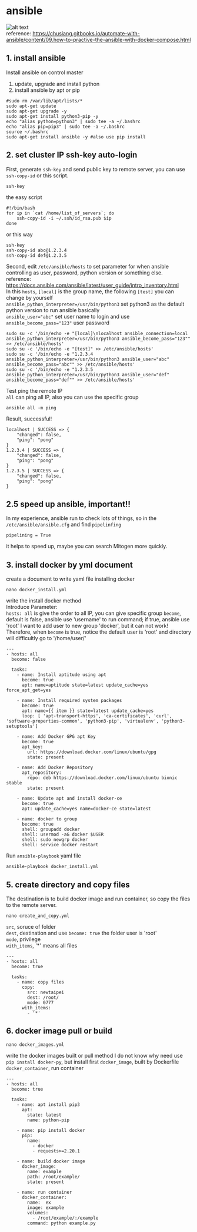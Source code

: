 # ansible  
![alt text](https://github.com/allen050883/Manipulate/blob/master/ansible/ansible_structure.png)  
reference: https://chusiang.gitbooks.io/automate-with-ansible/content/09.how-to-practive-the-ansible-with-docker-compose.html  
  
## 1. install ansible  
Install ansible on control master  
1.  update, upgrade and install python  
2. install ansible by apt or pip  
```
#sudo rm /var/lib/apt/lists/*
sudo apt-get update
sudo apt-get upgrade -y
sudo apt-get install python3-pip -y
echo "alias python=python3" | sudo tee -a ~/.bashrc
echo "alias pip=pip3" | sudo tee -a ~/.bashrc
source ~/.bashrc
sudo apt-get install ansible -y #also use pip install
```
  
## 2. set cluster IP ssh-key auto-login  
First, generate `ssh-key` and send public key to remote server, you can use `ssh-copy-id` or this script.  
```
ssh-key
```
the easy script
```
#!/bin/bash
for ip in `cat /home/list_of_servers`; do
    ssh-copy-id -i ~/.ssh/id_rsa.pub $ip
done
```
or this way
```
ssh-key
ssh-copy-id abc@1.2.3.4
ssh-copy-id def@1.2.3.5
```
Second, edit `/etc/ansible/hosts` to set parameter for when ansible controlling as user, password, python version or something else.  
reference: https://docs.ansible.com/ansible/latest/user_guide/intro_inventory.html  
In this `hosts`, `[local]` is the group name, the following `[test]` you can change by yourself  
`ansible_python_interpreter=/usr/bin/python3` set python3 as the default python version to run ansible basically  
`ansible_user="abc"` set user name to login and use  
`ansible_become_pass="123"`  user password  
```
sudo su -c '/bin/echo -e "[local]\nlocalhost ansible_connection=local ansible_python_interpreter=/usr/bin/python3 ansible_become_pass="123"" >> /etc/ansible/hosts'
sudo su -c '/bin/echo -e "[test]" >> /etc/ansible/hosts'
sudo su -c '/bin/echo -e "1.2.3.4 ansible_python_interpreter=/usr/bin/python3 ansible_user="abc" ansible_become_pass="abc"" >> /etc/ansible/hosts'
sudo su -c '/bin/echo -e "1.2.3.5 ansible_python_interpreter=/usr/bin/python3 ansible_user="def" ansible_become_pass="def"" >> /etc/ansible/hosts'
```
Test ping the remote IP  
`all` can ping all IP, also you can use the specific group  
```
ansible all -m ping
```
Result, successful!  
```
localhost | SUCCESS => {
    "changed": false, 
    "ping": "pong"
}
1.2.3.4 | SUCCESS => {
    "changed": false, 
    "ping": "pong"
}
1.2.3.5 | SUCCESS => {
    "changed": false, 
    "ping": "pong"
}
```
  
## 2.5 speed up ansible, important!!
In my experience, ansible run to check lots of things, so in the `/etc/ansible/ansible.cfg` and find `pipelinfing`  
```
pipelining = True 

```  
it helps to speed up, maybe you can search Mitogen more quickly.  
  
## 3.  install docker by yml document  
create a document to write yaml file installing docker
```
nano docker_install.yml
```
write the install docker method  
Introduce Parameter:  
`hosts: all` is give the order to all IP, you can give specific group 
`become`, default is false, ansible use 'username' to run command; if true, ansible use 'root'
I want to add user to new group 'docker', but it can not work!  
Therefore, when `become` is true, notice the default user is 'root' and directory will difficultly go to '/home/user/'
```
---
- hosts: all
  become: false
  
  tasks:
    - name: Install aptitude using apt
      become: true
      apt: name=aptitude state=latest update_cache=yes force_apt_get=yes

    - name: Install required system packages
      become: true
      apt: name={{ item }} state=latest update_cache=yes
      loop: [ 'apt-transport-https', 'ca-certificates', 'curl', 'software-properties-common', 'python3-pip', 'virtualenv', 'python3-setuptools']

    - name: Add Docker GPG apt Key
      become: true
      apt_key:
        url: https://download.docker.com/linux/ubuntu/gpg
        state: present

    - name: Add Docker Repository
      apt_repository:
        repo: deb https://download.docker.com/linux/ubuntu bionic stable
        state: present

    - name: Update apt and install docker-ce
      become: true
      apt: update_cache=yes name=docker-ce state=latest
      
    - name: docker to group
      become: true
      shell: groupadd docker
      shell: usermod -aG docker $USER
      shell: sudo newgrp docker
      shell: service docker restart

``` 
Run `ansible-playbook` yaml file
```
ansible-playbook docker_install.yml
```
  
## 5. create directory and copy files  
The destination is to build docker image and run container, so copy the files to the remote server.
```
nano create_and_copy.yml  
```  
`src`, soruce of folder  
`dest`, destination and use `become: true` the folder user is 'root'  
`mode`, privilege  
`with_items`, '*'  means all files  
```
---
- hosts: all
  become: true
  
  tasks:
    - name: copy files
      copy:
        src: newtaipei
        dest: /root/
        mode: 0777
      with_items: 
        - '*'

```  
  
## 6. docker image pull or build
```
nano docker_images.yml
```
write the docker images built or pull method
I do not know why need use `pip install docker-py`, but install first
`docker_image`, built by Dockerfile
`docker_container`, run container

```
---
- hosts: all
  become: true

  tasks:
    - name: apt install pip3
      apt:
        state: latest
        name: python-pip

    - name: pip install docker
      pip:
        name:
          - docker
          - requests>=2.20.1
  
    - name: build docker image
      docker_image:
        name: example
        path: /root/example/
        state: present
        
    - name: run container
      docker_container:
        name:  ex
        image: example
        volumes: 
          - /root/example/:/example
        command: python example.py
```
